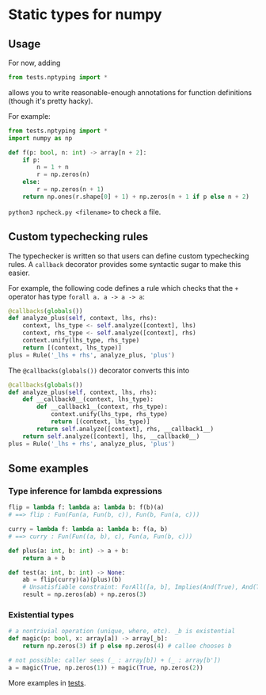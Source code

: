 # Static types for numpy

## Usage

For now, adding
```py
from tests.nptyping import *
```
allows you to write reasonable-enough annotations for function definitions (though it's pretty hacky).

For example:
```py
from tests.nptyping import *
import numpy as np

def f(p: bool, n: int) -> array[n + 2]:
    if p:
        n = 1 + n
        r = np.zeros(n)
    else:
        r = np.zeros(n + 1)
    return np.ones(r.shape[0] + 1) + np.zeros(n + 1 if p else n + 2)
```

`python3 npcheck.py <filename>` to check a file.

## Custom typechecking rules

The typechecker is written so that users can define custom typechecking rules.
A `callback` decorator provides some syntactic sugar to make this easier.

For example, the following code defines a rule which checks that the `+` operator has type `forall a. a -> a -> a`:

```py
@callbacks(globals())
def analyze_plus(self, context, lhs, rhs):
    context, lhs_type <- self.analyze([context], lhs)
    context, rhs_type <- self.analyze([context], rhs)
    context.unify(lhs_type, rhs_type)
    return [(context, lhs_type)]
plus = Rule('_lhs + rhs', analyze_plus, 'plus')
```

The `@callbacks(globals())` decorator converts this into

```py
@callbacks(globals())
def analyze_plus(self, context, lhs, rhs):
    def __callback0__(context, lhs_type):
        def __callback1__(context, rhs_type):
            context.unify(lhs_type, rhs_type)
            return [(context, lhs_type)]
        return self.analyze([context], rhs, __callback1__)
    return self.analyze([context], lhs, __callback0__)
plus = Rule('_lhs + rhs', analyze_plus, 'plus')
```

## Some examples

### Type inference for lambda expressions

```py
flip = lambda f: lambda a: lambda b: f(b)(a)
# ==> flip : Fun(Fun(a, Fun(b, c)), Fun(b, Fun(a, c)))

curry = lambda f: lambda a: lambda b: f(a, b)
# ==> curry : Fun(Fun((a, b), c), Fun(a, Fun(b, c)))

def plus(a: int, b: int) -> a + b:
    return a + b

def test(a: int, b: int) -> None:
    ab = flip(curry)(a)(plus)(b)
    # Unsatisfiable constraint: ForAll([a, b], Implies(And(True), And(True, a + b == 3)))
    result = np.zeros(ab) + np.zeros(3)
```

### Existential types

```py
# a nontrivial operation (unique, where, etc). _b is existential
def magic(p: bool, x: array[a]) -> array[_b]:
    return np.zeros(3) if p else np.zeros(4) # callee chooses b

# not possible: caller sees (_ : array[b]) + (_ : array[b'])
a = magic(True, np.zeros(1)) + magic(True, np.zeros(2))
```

More examples in [tests](https://github.com/johnli0135/numpy-types/tree/master/tests).
